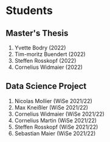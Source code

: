 # Students


## Master's Thesis 
1. Yvette Bodry (2022)
2. Tim-moritz Buendert (2022)
3. Steffen Rosskopf (2022)
4. Cornelius Widmaier (2022)

## Data Science Project 
1. Nicolas Mollier (WiSe 2021/22)
2. Max Kneißler (WiSe 2021/22)
3. Cornelius Widmaier (WiSe 2021/22)
4. Cornelius Martin (WiSe 2021/22)
5. Steffen Rosskopf (WiSe 2021/22)
6. Sebastian Maier (WiSe 2021/22)
